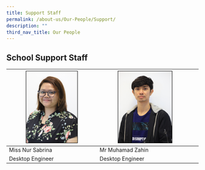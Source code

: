 ```yaml
---
title: Support Staff
permalink: /about-us/Our-People/Support/
description: ""
third_nav_title: Our People
---
```

## School Support Staff

| <img style="width:60%; border:1px double black;" src="/images/About%20Us/Our%20People/Support%20Staff/Sabrina.jpg"> | <img style="width:59%; border:1px double black" src= "/images/About%20Us/Our%20People/Support%20Staff/Zahin3.jpg">||
| -------- | -------- | -------- |
| Miss Nur Sabrina     | Mr Muhamad Zahin     | |
| Desktop Engineer | Desktop Engineer